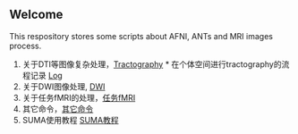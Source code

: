 ## Welcome
This respository stores some scripts about AFNI, ANTs and MRI images process.
1. 关于DTI等图像复杂处理，[Tractography](https://github.com/Roger1219/Medical_Images_Process/blob/main/Tractography_scripts.md)
        *  在个体空间进行tractography的流程记录 [Log](https://github.com/Roger1219/Medical_Images_Process/blob/main/log.md)
2. 关于DWI图像处理, [DWI](https://github.com/Roger1219/Medical_Images_Process/blob/main/DWI_image_process_scripts.md)
3. 关于任务fMRI的处理，[任务fMRI](https://github.com/Roger1219/Medical_Images_Process/blob/main/fMRI_scripts.md)
4. 其它命令，[其它命令](https://github.com/Roger1219/Medical_Images_Process/blob/main/Other_programs.md)
5. SUMA使用教程 [SUMA教程](https://github.com/Roger1219/Medical_Images_Process/blob/main/SUMA_intro.md)